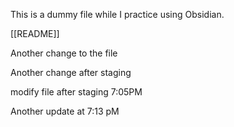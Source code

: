 This is a dummy file while I practice using Obsidian.

[[README]]

Another change to the file

Another change after staging

modify file after staging 7:05PM

Another update at 7:13 pM

